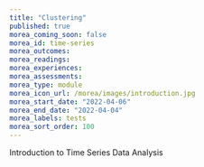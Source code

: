 ```yaml
---
title: "Clustering"
published: true
morea_coming_soon: false
morea_id: time-series
morea_outcomes:
morea_readings:
morea_experiences:
morea_assessments:
morea_type: module
morea_icon_url: /morea/images/introduction.jpg
morea_start_date: "2022-04-06"
morea_end_date: "2022-04-04"
morea_labels: tests
morea_sort_order: 100
---
```


Introduction to Time Series Data Analysis
